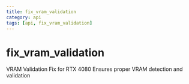 ```yaml
---
title: fix_vram_validation
category: api
tags: [api, fix_vram_validation]
---
```


# fix_vram_validation

VRAM Validation Fix for RTX 4080
Ensures proper VRAM detection and validation

